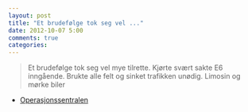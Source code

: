 ```yaml
---
layout: post
title: "Et brudefølge tok seg vel ..."
date: 2012-10-07 5:00
comments: true
categories: 
---
```

> Et brudefølge tok seg vel mye tilrette. Kjørte svært sakte E6 inngående. Brukte alle felt og sinket trafikken unødig. Limosin og mørke biler 
- [Operasjonssentralen](http://twitter.com/oslopolitiops/statuses/254914129041707009)
